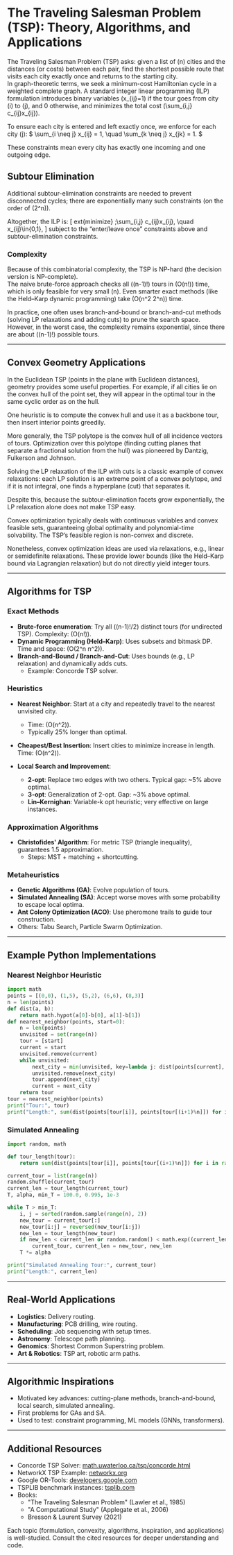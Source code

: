 # The Traveling Salesman Problem (TSP): Theory, Algorithms, and Applications

The Traveling Salesman Problem (TSP) asks: given a list of \(n\) cities and the distances (or costs) between each pair, find the shortest possible route that visits each city exactly once and returns to the starting city.  
In graph-theoretic terms, we seek a minimum-cost Hamiltonian cycle in a weighted complete graph. A standard integer linear programming (ILP) formulation introduces binary variables \(x_{ij}=1\) if the tour goes from city \(i\) to \(j\), and 0 otherwise, and minimizes the total cost \(\sum_{i,j} c_{ij}x_{ij}\).

To ensure each city is entered and left exactly once, we enforce for each city \(j\):
$
\sum_{i \neq j} x_{ij} = 1, \quad \sum_{k \neq j} x_{jk} = 1.
$

These constraints mean every city has exactly one incoming and one outgoing edge.

## Subtour Elimination

Additional subtour-elimination constraints are needed to prevent disconnected cycles; there are exponentially many such constraints (on the order of \(2^n\)).

Altogether, the ILP is:
\[
	ext{minimize} \;\sum_{i,j}  c_{ij}x_{ij}, \quad x_{ij}\in\{0,1\},
\]
subject to the “enter/leave once” constraints above and subtour-elimination constraints.

### Complexity

Because of this combinatorial complexity, the TSP is NP-hard (the decision version is NP-complete).  
The naive brute-force approach checks all \((n-1)!\) tours in \(O(n!)\) time, which is only feasible for very small \(n\). Even smarter exact methods (like the Held–Karp dynamic programming) take \(O(n^2 2^n)\) time.  

In practice, one often uses branch-and-bound or branch-and-cut methods (solving LP relaxations and adding cuts) to prune the search space. However, in the worst case, the complexity remains exponential, since there are about \((n-1)!\) possible tours.

---

## Convex Geometry Applications

In the Euclidean TSP (points in the plane with Euclidean distances), geometry provides some useful properties. For example, if all cities lie on the convex hull of the point set, they will appear in the optimal tour in the same cyclic order as on the hull.

One heuristic is to compute the convex hull and use it as a backbone tour, then insert interior points greedily.

More generally, the TSP polytope is the convex hull of all incidence vectors of tours. Optimization over this polytope (finding cutting planes that separate a fractional solution from the hull) was pioneered by Dantzig, Fulkerson and Johnson.

Solving the LP relaxation of the ILP with cuts is a classic example of convex relaxations: each LP solution is an extreme point of a convex polytope, and if it is not integral, one finds a hyperplane (cut) that separates it.

Despite this, because the subtour-elimination facets grow exponentially, the LP relaxation alone does not make TSP easy.

Convex optimization typically deals with continuous variables and convex feasible sets, guaranteeing global optimality and polynomial-time solvability. The TSP’s feasible region is non-convex and discrete.

Nonetheless, convex optimization ideas are used via relaxations, e.g., linear or semidefinite relaxations. These provide lower bounds (like the Held–Karp bound via Lagrangian relaxation) but do not directly yield integer tours.

---

## Algorithms for TSP

### Exact Methods

- **Brute-force enumeration**: Try all \((n-1)!/2\) distinct tours (for undirected TSP). Complexity: \(O(n!)\).
- **Dynamic Programming (Held–Karp)**: Uses subsets and bitmask DP. Time and space: \(O(2^n n^2)\).
- **Branch-and-Bound / Branch-and-Cut**: Uses bounds (e.g., LP relaxation) and dynamically adds cuts.
  - Example: Concorde TSP solver.

### Heuristics

- **Nearest Neighbor**: Start at a city and repeatedly travel to the nearest unvisited city.
  - Time: \(O(n^2)\).
  - Typically 25% longer than optimal.

- **Cheapest/Best Insertion**: Insert cities to minimize increase in length. Time: \(O(n^2)\).

- **Local Search and Improvement**:
  - **2-opt**: Replace two edges with two others. Typical gap: ~5% above optimal.
  - **3-opt**: Generalization of 2-opt. Gap: ~3% above optimal.
  - **Lin–Kernighan**: Variable-k opt heuristic; very effective on large instances.

### Approximation Algorithms

- **Christofides' Algorithm**: For metric TSP (triangle inequality), guarantees 1.5 approximation.
  - Steps: MST + matching + shortcutting.

### Metaheuristics

- **Genetic Algorithms (GA)**: Evolve population of tours.
- **Simulated Annealing (SA)**: Accept worse moves with some probability to escape local optima.
- **Ant Colony Optimization (ACO)**: Use pheromone trails to guide tour construction.
- Others: Tabu Search, Particle Swarm Optimization.

---

## Example Python Implementations

### Nearest Neighbor Heuristic
```python
import math
points = [(0,0), (1,5), (5,2), (6,6), (8,3)]
n = len(points)
def dist(a, b):
    return math.hypot(a[0]-b[0], a[1]-b[1])
def nearest_neighbor(points, start=0):
    n = len(points)
    unvisited = set(range(n))
    tour = [start]
    current = start
    unvisited.remove(current)
    while unvisited:
        next_city = min(unvisited, key=lambda j: dist(points[current], points[j]))
        unvisited.remove(next_city)
        tour.append(next_city)
        current = next_city
    return tour
tour = nearest_neighbor(points)
print("Tour:", tour)
print("Length:", sum(dist(points[tour[i]], points[tour[(i+1)%n]]) for i in range(n)))
```

### Simulated Annealing
```python
import random, math

def tour_length(tour):
    return sum(dist(points[tour[i]], points[tour[(i+1)%n]]) for i in range(n))

current_tour = list(range(n))
random.shuffle(current_tour)
current_len = tour_length(current_tour)
T, alpha, min_T = 100.0, 0.995, 1e-3

while T > min_T:
    i, j = sorted(random.sample(range(n), 2))
    new_tour = current_tour[:]
    new_tour[i:j] = reversed(new_tour[i:j])
    new_len = tour_length(new_tour)
    if new_len < current_len or random.random() < math.exp((current_len - new_len) / T):
        current_tour, current_len = new_tour, new_len
    T *= alpha

print("Simulated Annealing Tour:", current_tour)
print("Length:", current_len)
```

---

## Real-World Applications

- **Logistics**: Delivery routing.
- **Manufacturing**: PCB drilling, wire routing.
- **Scheduling**: Job sequencing with setup times.
- **Astronomy**: Telescope path planning.
- **Genomics**: Shortest Common Superstring problem.
- **Art & Robotics**: TSP art, robotic arm paths.

---

## Algorithmic Inspirations

- Motivated key advances: cutting-plane methods, branch-and-bound, local search, simulated annealing.
- First problems for GAs and SA.
- Used to test: constraint programming, ML models (GNNs, transformers).

---

## Additional Resources

- Concorde TSP Solver: [math.uwaterloo.ca/tsp/concorde.html](https://www.math.uwaterloo.ca/tsp/concorde.html)
- NetworkX TSP Example: [networkx.org](https://networkx.org/documentation/stable/auto_examples/drawing/plot_tsp.html)
- Google OR-Tools: [developers.google.com](https://developers.google.com/optimization/routing/tsp)
- TSPLIB benchmark instances: [tsplib.com](http://www.tsplib.com)
- Books:
  - "The Traveling Salesman Problem" (Lawler et al., 1985)
  - "A Computational Study" (Applegate et al., 2006)
  - Bresson & Laurent Survey (2021)

Each topic (formulation, convexity, algorithms, inspiration, and applications) is well-studied. Consult the cited resources for deeper understanding and code.